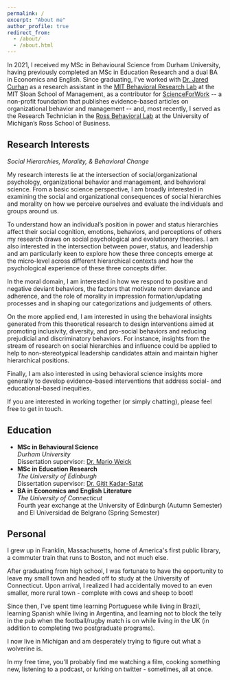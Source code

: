 ```yaml
---
permalink: /
excerpt: "About me"
author_profile: true
redirect_from: 
  - /about/
  - /about.html
---
```


In 2021, I received my MSc in Behavioural Science from Durham University, having previously completed an MSc in Education Research and a dual BA in Economics and English. Since graduating, I’ve worked with [Dr. Jared Curhan](http://web.mit.edu/curhan/www/) as a research assistant in the [MIT Behavioral Research Lab](https://brl.mit.edu/) at the MIT Sloan School of Management, as a contributor for [ScienceForWork](https://scienceforwork.com/) -- a non-profit foundation that publishes evidence-based articles on organizational behavior and management -- and, most recently, I served as the Research Technician in the [Ross Behavioral Lab](https://cores.research.umich.edu/core/ross-behavioral-lab/) at the University of Michigan’s Ross School of Business. 
 
## Research Interests

*Social Hierarchies, Morality, & Behavioral Change*

My research interests lie at the intersection of social/organizational psychology, organizational behavior and management, and behavioral science. From a basic science perspective, I am broadly interested in examining the social and organizational consequences of social hierarchies and morality on how we perceive ourselves and evaluate the individuals and groups around us.

To understand how an individual’s position in power and status hierarchies affect their social cognition, emotions, behaviors, and perceptions of others my research draws on social psychological and evolutionary theories. I am also interested in the intersection between power, status, and leadership and am particularly keen to explore how these three concepts emerge at the micro-level across different hierarchical contexts and how the psychological experience of these three concepts differ. 

In the moral domain, I am interested in how we respond to positive and negative deviant behaviors, the factors that motivate norm deviance and adherence, and the role of morality in impression formation/updating processes and in shaping our categorizations and judgements of others.

On the more applied end, I am interested in using the behavioral insights generated from this theoretical research to design interventions aimed at promoting inclusivity, diversity, and pro-social behaviors and reducing prejudicial and discriminatory behaviors. For instance, insights from the stream of research on social hierarchies and influence could be applied to help to non-stereotypical leadership candidates attain and maintain higher hierarchical positions. 

Finally, I am also interested in using behavioral science insights more generally to develop evidence-based interventions that address social- and educational-based inequities.

If you are interested in working together (or simply chatting), please feel free to get in touch.

## Education

- **MSc in Behavioural Science**  
  *Durham University*  
  Dissertation supervisor: [Dr. Mario Weick](https://www.dur.ac.uk/directory/profile/?id=17402)
- **MSc in Education Research**  
 *The University of Edinburgh*  
  Dissertation supervisor: [Dr. Gitit Kadar-Satat](https://warwick.ac.uk/fac/sci/psych/people/kadar-satat/)
- **BA in Economics and English Literature**  
  *The University of Connecticut*  
  Fourth year exchange at the University of Edinburgh (Autumn Semester) and El Universidad de Belgrano (Spring Semester)

## Personal

I grew up in Franklin, Massachusetts, home of America's first public library, a commuter train that runs to Boston, and not much else. 

After graduating from high school, I was fortunate to have the opportunity to leave my small town and headed off to study at the University of Connecticut. Upon arrival, I realized I had accidentally moved to an even smaller, more rural town - complete with cows and sheep to boot!

Since then, I've spent time learning Portuguese while living in Brazil, learning Spanish while living in Argentina, and learning not to block the telly in the pub when the football/rugby match is on while living in the UK (in addition to completing two postgraduate programs).

I now live in Michigan and am desperately trying to figure out what a wolverine is. 

In my free time, you'll probably find me watching a film, cooking something new, listening to a podcast, or lurking on twitter - sometimes, all at once.
